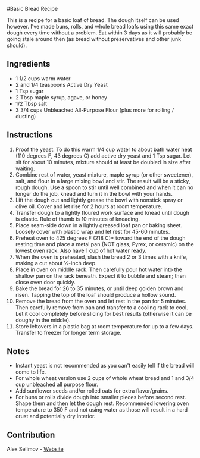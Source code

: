 #Basic Bread Recipe

This is a recipe for a basic loaf of bread. The dough itself can be used however. I've made buns, rolls, and whole bread loafs using this same exact dough every time without a problem. Eat within 3 days as it will probably be going stale around then (as bread without preservatives and other junk should).

## Ingredients

* 1 1/2 cups warm water
* 2 and 1/4 teaspoons Active Dry Yeast
* 1 Tsp sugar
* 2 Tbsp  maple syrup, agave, or honey
* 1/2 Tbsp salt
* 3 3/4 cups Unbleached All-Purpose Flour (plus more for rolling / dusting)

## Instructions

1. Proof the yeast. To do this warm 1/4 cup water to about bath water heat (110 degrees F, 43 degrees C) add active dry yeast and 1 Tsp sugar. Let sit for about 10 minutes, mixture should at least be doubled in size after waiting.
1. Combine rest of water, yeast mixture, maple syrup (or other sweetener), salt, and flour in a large mixing bowl and stir. The result will be a sticky, rough dough. Use a spoon to stir until well combined and when it can no longer do the job, knead and turn it in the bowl with your hands.
2. Lift the dough out and lightly grease the bowl with nonstick spray or olive oil. Cover and let rise for 2 hours at room temperature.
3. Transfer dough to a lightly floured work surface and knead until dough is elastic. Rule of thumb is 10 minutes of kneading.
4. Place seam-side down in a lightly greased loaf pan or baking sheet. Loosely cover with plastic wrap and let rest for 45-60 minutes.
5. Preheat oven to 425 degrees F (218 C)* toward the end of the dough resting time and place a metal pan (NOT glass, Pyrex, or ceramic) on the lowest oven rack. Also have 1 cup of hot water ready.
6. When the oven is preheated, slash the bread 2 or 3 times with a knife, making a cut about ½-inch deep.
7. Place in oven on middle rack. Then carefully pour hot water into the shallow pan on the rack beneath. Expect it to bubble and steam; then close oven door quickly.
8. Bake the bread for 26 to 35 minutes, or until deep golden brown and risen. Tapping the top of the loaf should produce a hollow sound.
9. Remove the bread from the oven and let rest in the pan for 5 minutes. Then carefully remove from pan and transfer to a cooling rack to cool. Let it cool completely before slicing for best results (otherwise it can be doughy in the middle).
10. Store leftovers in a plastic bag at room temperature for up to a few days. Transfer to freezer for longer term storage.

## Notes

* Instant yeast is not recommended as you can't easily tell if the bread will come to life.
* For whole wheat version use 2 cups of whole wheat bread and 1 and 3/4 cup unbleached all purpose flour.
* Add sunflower seeds and/or rolled oats for extra flavor/grains.
* For buns or rolls divide dough into smaller pieces before second rest. Shape them and then let the dough rest. Recommended lowering oven temperature to 350 F and not using water as those will result in a hard crust and potentially dry interior.

## Contribution

Alex Selimov - [Website](https://alexselimov.xyz)
